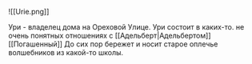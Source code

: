 ![[Urie.png]]

Ури - владелец дома на Ореховой Улице.
Ури состоит в каких-то. не очень понятных отношениях с [[Адельберт|Адельбертом]]
[[Погашенный]]
До сих пор бережет и носит старое оплечье волшебников из какой-то школы.
